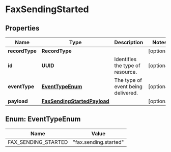 

# FaxSendingStarted


## Properties

| Name | Type | Description | Notes |
|------------ | ------------- | ------------- | -------------|
|**recordType** | **RecordType** |  |  [optional] |
|**id** | **UUID** | Identifies the type of resource. |  [optional] |
|**eventType** | [**EventTypeEnum**](#EventTypeEnum) | The type of event being delivered. |  [optional] |
|**payload** | [**FaxSendingStartedPayload**](FaxSendingStartedPayload.md) |  |  [optional] |



## Enum: EventTypeEnum

| Name | Value |
|---- | -----|
| FAX_SENDING_STARTED | &quot;fax.sending.started&quot; |



